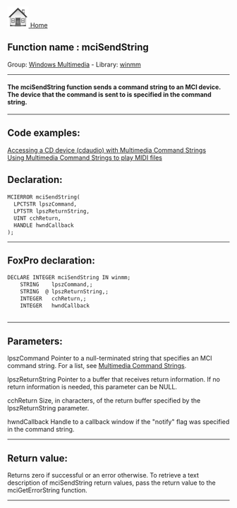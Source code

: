 [<img src="../../images/home.png"> Home ](https://github.com/VFPX/Win32API)  

## Function name : mciSendString
Group: [Windows Multimedia](../../functions_group.md#Windows_Multimedia)  -  Library: [winmm](../../Libraries.md#winmm)  
***  


#### The <b>mciSendString</b> function sends a command string to an MCI device. The device that the command is sent to is specified in the command string. 
***  


## Code examples:
[Accessing a CD device (cdaudio) with Multimedia Command Strings](../../samples/sample_279.md)  
[Using Multimedia Command Strings to play MIDI files](../../samples/sample_538.md)  

## Declaration:
```foxpro  
MCIERROR mciSendString(
  LPCTSTR lpszCommand,
  LPTSTR lpszReturnString,
  UINT cchReturn,
  HANDLE hwndCallback
);  
```  
***  


## FoxPro declaration:
```foxpro  
DECLARE INTEGER mciSendString IN winmm;
	STRING    lpszCommand,;
	STRING  @ lpszReturnString,;
	INTEGER   cchReturn,;
	INTEGER   hwndCallback
  
```  
***  


## Parameters:
lpszCommand 
Pointer to a null-terminated string that specifies an MCI command string. For a list, see <a href="http://msdn.microsoft.com/library/default.asp?url=/library/en-us/multimed/mmcmdstr_4nub.asp">Multimedia Command Strings</a>. 

lpszReturnString 
Pointer to a buffer that receives return information. If no return information is needed, this parameter can be NULL. 

cchReturn 
Size, in characters, of the return buffer specified by the lpszReturnString parameter. 

hwndCallback 
Handle to a callback window if the "notify" flag was specified in the command string.  
***  


## Return value:
Returns zero if successful or an error otherwise. To retrieve a text description of mciSendString return values, pass the return value to the mciGetErrorString function.   
***  

